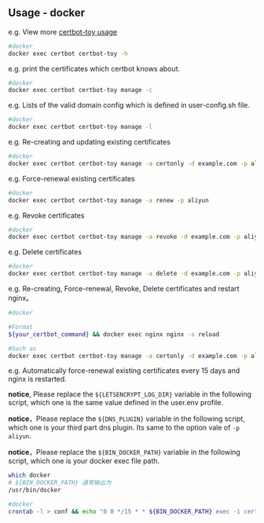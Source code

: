 ## Usage - docker

e.g. View more [certbot-toy usage](../../scripts/docker/docs/help/manage.txt)

```sh
#docker
docker exec certbot certbot-toy -h
```

e.g. print the certificates which certbot knows about.

```sh
#docker
docker exec certbot certbot-toy manage -c
```

e.g. Lists of the valid domain config which is defined in user-config.sh file.

```sh
#docker
docker exec certbot certbot-toy manage -l
```

e.g. Re-creating and updating existing certificates

```sh
#docker
docker exec certbot certbot-toy manage -a certonly -d example.com -p aliyun
```

e.g. Force-renewal existing certificates

```sh
#docker
docker exec certbot certbot-toy manage -a renew -p aliyun
```

e.g. Revoke certificates

```sh
#docker
docker exec certbot certbot-toy manage -a revoke -d example.com -p aliyun
```

e.g. Delete certificates

```sh
#docker
docker exec certbot certbot-toy manage -a delete -d example.com -p aliyun
```

e.g. Re-creating, Force-renewal, Revoke, Delete certificates and restart nginx。
```sh
#docker

#Format
${your_certbot_command} && docker exec nginx nginx -s reload

#Such as
docker exec certbot certbot-toy manage -a certonly -d example.com -p aliyun && docker exec nginx nginx -s reload
```

e.g. Automatically force-renewal existing certificates every 15 days and nginx is restarted.

**notice**, Please replace the `${LETSENCRYPT_LOG_DIR}` variable in the following script, which one is the same value defined in the user.env profile.

**notice**，Please replace the `${DNS_PLUGIN}` variable in the following script, which one is your third part dns plugin. Its same to the option vale of `-p aliyun`.

**notice**，Please replace the `${BIN_DOCKER_PATH}` variable in the following script, which one is your docker exec file path.

```sh
which docker
# ${BIN_DOCKER_PATH} 通常输出为
/usr/bin/docker
```

```sh
#docker
crontab -l > conf && echo "0 0 */15 * * ${BIN_DOCKER_PATH} exec -i certbot certbot-toy manage -a renew -p ${DNS_PLUGIN}  >> ${LETSENCRYPT_LOG_DIR}cron.log 2>&1 && ${BIN_DOCKER_PATH} exec -i nginx nginx -s reload" >> conf && crontab conf && rm -f conf
```
